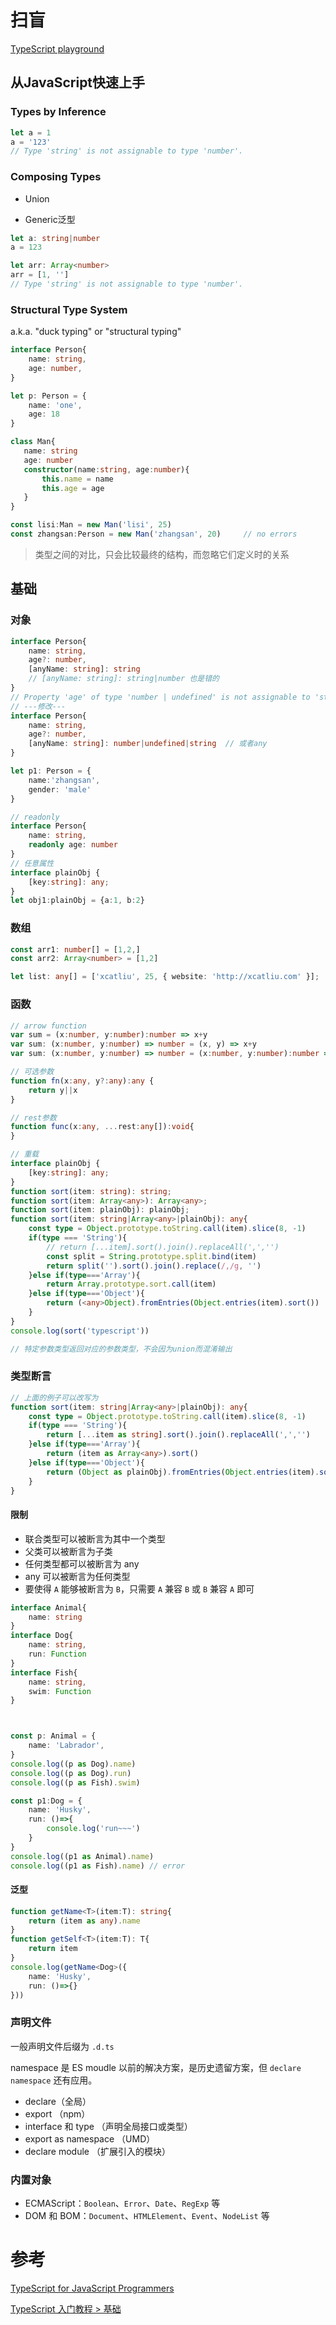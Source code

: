 # 扫盲

[TypeScript playground](https://www.typescriptlang.org/zh/play)

## 从JavaScript快速上手

### Types by Inference

```typescript
let a = 1
a = '123'
// Type 'string' is not assignable to type 'number'.
```

### Composing Types

- Union

- Generic泛型

```typescript
let a: string|number
a = 123

let arr: Array<number>
arr = [1, '']
// Type 'string' is not assignable to type 'number'.
```

### Structural Type System

a.k.a.  "duck typing" or "structural typing"

```typescript
interface Person{
    name: string,
    age: number,
}

let p: Person = {
    name: 'one',
    age: 18
}

class Man{
   name: string
   age: number
   constructor(name:string, age:number){
       this.name = name
       this.age = age
   }
}

const lisi:Man = new Man('lisi', 25)
const zhangsan:Person = new Man('zhangsan', 20)		// no errors
```

> 类型之间的对比，只会比较最终的结构，而忽略它们定义时的关系

## 基础

### 对象

```typescript
interface Person{
    name: string,
    age?: number,
    [anyName: string]: string
    // [anyName: string]: string|number 也是错的
}
// Property 'age' of type 'number | undefined' is not assignable to 'string' index type 'string'.
// ---修改---
interface Person{
    name: string,
    age?: number,
    [anyName: string]: number|undefined|string	// 或者any
}

let p1: Person = {
    name:'zhangsan',
    gender: 'male'
}

// readonly
interface Person{
    name: string,
    readonly age: number
}
// 任意属性
interface plainObj {
    [key:string]: any;
}
let obj1:plainObj = {a:1, b:2}
```

### 数组

```typescript
const arr1: number[] = [1,2,]
const arr2: Array<number> = [1,2]

let list: any[] = ['xcatliu', 25, { website: 'http://xcatliu.com' }];
```

### 函数

```TypeScript
// arrow function
var sum = (x:number, y:number):number => x+y
var sum: (x:number, y:number) => number = (x, y) => x+y
var sum: (x:number, y:number) => number = (x:number, y:number):number => x+y

// 可选参数
function fn(x:any, y?:any):any {
    return y||x
}

// rest参数
function func(x:any, ...rest:any[]):void{
}
```

```typescript
// 重载
interface plainObj {
    [key:string]: any;
}
function sort(item: string): string;
function sort(item: Array<any>): Array<any>;
function sort(item: plainObj): plainObj;
function sort(item: string|Array<any>|plainObj): any{
    const type = Object.prototype.toString.call(item).slice(8, -1)
    if(type === 'String'){
        // return [...item].sort().join().replaceAll(',','')
        const split = String.prototype.split.bind(item)
        return split('').sort().join().replace(/,/g, '')
    }else if(type==='Array'){
        return Array.prototype.sort.call(item)
    }else if(type==='Object'){
        return (<any>Object).fromEntries(Object.entries(item).sort())
    }
}
console.log(sort('typescript'))

// 特定参数类型返回对应的参数类型，不会因为union而混淆输出
```

### 类型断言

```TypeScript {5,7,9}
// 上面的例子可以改写为
function sort(item: string|Array<any>|plainObj): any{
    const type = Object.prototype.toString.call(item).slice(8, -1)
    if(type === 'String'){
        return [...item as string].sort().join().replaceAll(',','')
    }else if(type==='Array'){
        return (item as Array<any>).sort()
    }else if(type==='Object'){
        return (Object as plainObj).fromEntries(Object.entries(item).sort())
    }
}
```

#### 限制

- 联合类型可以被断言为其中一个类型
- 父类可以被断言为子类
- 任何类型都可以被断言为 any
- any 可以被断言为任何类型
- 要使得 `A` 能够被断言为 `B`，只需要 `A` 兼容 `B` 或 `B` 兼容 `A` 即可

```TypeScript
interface Animal{
    name: string
}
interface Dog{
    name: string,
    run: Function
}
interface Fish{
    name: string,
    swim: Function
}



const p: Animal = {
    name: 'Labrador',
}
console.log((p as Dog).name)
console.log((p as Dog).run)
console.log((p as Fish).swim)

const p1:Dog = {
    name: 'Husky',
    run: ()=>{
        console.log('run~~~')
    }
}
console.log((p1 as Animal).name)
console.log((p1 as Fish).name) // error
```

#### 泛型

```TypeScript
function getName<T>(item:T): string{
    return (item as any).name
}
function getSelf<T>(item:T): T{
    return item
}
console.log(getName<Dog>({
    name: 'Husky',
    run: ()=>{}
}))
```

### 声明文件

一般声明文件后缀为 `.d.ts`

namespace 是 ES moudle 以前的解决方案，是历史遗留方案，但 `declare namespace` 还有应用。

- declare（全局）
- export （npm）
- interface 和 type （声明全局接口或类型）
- export as namespace （UMD）
- declare module （扩展引入的模块）

### 内置对象

- ECMAScript：`Boolean`、`Error`、`Date`、`RegExp` 等
- DOM 和 BOM：`Document`、`HTMLElement`、`Event`、`NodeList` 等

# 参考

[TypeScript for JavaScript Programmers](https://www.typescriptlang.org/docs/handbook/typescript-in-5-minutes.html)

[TypeScript 入门教程 > 基础](https://ts.xcatliu.com/basics/index.html)

